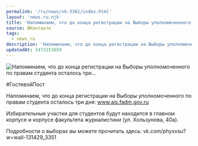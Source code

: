 ```yaml
---
permalink: '/ru/news/vk-3361/index.html'
layout: 'news.ru.njk'
title: 'Напоминаем, что до конца регистрации на Выборы уполномоченного по правам студента осталось три'
source: ВКонтакте
tags:
  - news_ru
description: 'Напоминаем, что до конца регистрации на Выборы уполномоченного по правам студента осталось три…'
updatedAt: 1473153659
---
```

![Напоминаем, что до конца регистрации на Выборы уполномоченного по правам студента осталось три…](https://sun9-42.userapi.com/impf/c630825/v630825484/530c5/mqeqG9f2wvk.jpg?size=430x604&quality=96&proxy=1&sign=6c90ae076fdc7b81ae57600e117e8e27&c_uniq_tag=SGXmjTZX4KOcIxE5pdhK8FZiqq3pmgzVs2rrVE6S6Ko&type=album)

#ГостевойПост

Напоминаем, что до конца регистрации на Выборы уполномоченного по правам студента осталось три дня: www.ais.fadm.gov.ru

Избирательные участки для студентов будут находится в главном корпусе и корпусе факультета журналистики (ул. Хользунова, 40а).

Подробности о выборах вы можете прочитать здесь: vk.com/physvsu?w=wall-131429_3351
